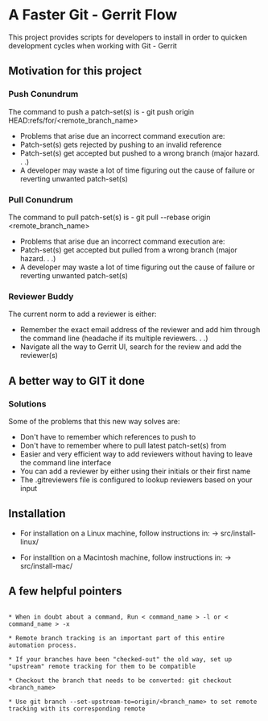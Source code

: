 # A Faster Git - Gerrit Flow

This project provides scripts for developers to install in order to quicken development cycles when working with Git - Gerrit

## Motivation for this project

### Push Conundrum
The command to push a patch-set(s) is - git push origin HEAD:refs/for/<remote_branch_name>
* Problems that arise due an incorrect command execution are:
* Patch-set(s) gets rejected by pushing to an invalid reference
* Patch-set(s) get accepted but pushed to a wrong branch (major hazard. . .)
* A developer may waste a lot of time figuring out the cause of failure or reverting unwanted patch-set(s)

### Pull Conundrum
The command to pull patch-set(s) is - git pull --rebase origin <remote_branch_name>
* Problems that arise due an incorrect command execution are:
* Patch-set(s) get accepted but pulled from a wrong branch (major hazard. . .)
* A developer may waste a lot of time figuring out the cause of failure or reverting unwanted patch-set(s)

### Reviewer Buddy
The current norm to add a reviewer is either:
* Remember the exact email address of the reviewer and add him through the command line (headache if its multiple reviewers. . .)
* Navigate all the way to Gerrit UI, search for the review and add the reviewer(s)


## A better way to GIT it done

### Solutions
Some of the problems that this new way solves are:
* Don't have to remember which references to push to
* Don't have to remember where to pull latest patch-set(s) from
* Easier and very efficient way to add reviewers without having to leave the command line interface
* You can add a reviewer by either using their initials or their first name
* The .gitreviewers file is configured to lookup reviewers based on your input


## Installation
* For installation on a Linux machine, follow instructions in:
-> src/install-linux/

* For installtion on a Macintosh machine, follow instructions in:
-> src/install-mac/


## A few helpful pointers
```

* When in doubt about a command, Run < command_name > -l or < command_name > -x

* Remote branch tracking is an important part of this entire automation process.

* If your branches have been "checked-out" the old way, set up "upstream" remote tracking for them to be compatible

* Checkout the branch that needs to be converted: git checkout <branch_name>

* Use git branch --set-upstream-to=origin/<branch_name> to set remote tracking with its corresponding remote

```
